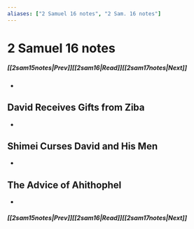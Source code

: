 ```yaml
---
aliases: ["2 Samuel 16 notes", "2 Sam. 16 notes"]
---
```

# 2 Samuel 16 notes
##### <span class=arrow-left></span>[[2sam15notes|Prev]]<span class=navigation-separator></span>[[2sam16|Read]]<span class=navigation-separator></span>[[2sam17notes|Next]]<span class=arrow-right></span>
- 
## David Receives Gifts from Ziba
- 
## Shimei Curses David and His Men
- 
## The Advice of Ahithophel
- 
##### <span class=arrow-left></span>[[2sam15notes|Prev]]<span class=navigation-separator></span>[[2sam16|Read]]<span class=navigation-separator></span>[[2sam17notes|Next]]<span class=arrow-right></span>
